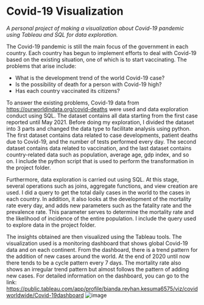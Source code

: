 # Covid-19 Visualization
*A personal project of making a visualization about Covid-19 pandemic using Tableau and SQL for data exploration.* 

The Covid-19 pandemic is still the main focus of the government in each country. Each country has begun to implement efforts to deal with Covid-19 based on the existing situation, one of which is to start vaccinating. The problems that arise include:
- What is the development trend of the world Covid-19 case?
- Is the possibility of death for a person with Covid-19 high?
- Has each country vaccinated its citizens?

To answer the existing problems, Covid-19 data from https://ourworldindata.org/covid-deaths  were used and data exploration conduct using SQL. The dataset contains all data starting from the first case reported until May 2021. Before doing my exploration, I divided the dataset into 3 parts and changed the data type to facilitate analysis using python. The first dataset contains data related to case developments, patient deaths due to Covid-19, and the number of tests performed every day. The second dataset contains data related to vaccination, and the last dataset contains country-related data such as population, average age, gdp index, and so on. I include the python script that is used to perform the transformation in the project folder.

Furthermore, data exploration is carried out using SQL. At this stage, several operations such as joins, aggregate functions, and view creation are used. I did a query to get the total daily cases in the world to the cases in each country. In addition, it also looks at the development of the mortality rate every day, and adds new parameters such as the fatality rate and the prevalence rate. This parameter serves to determine the mortality rate and the likelihood of incidence of the entire population. I include the query used to explore data in the project folder.

The insights obtained are then visualized using the Tableau tools. The visualization used is a monitoring dashboard that shows global Covid-19 data and on each continent. From the dashboard, there is a trend pattern for the addition of new cases around the world. At the end of 2020 until now there tends to be a cycle pattern every 7 days. The mortality rate also shows an irregular trend pattern but almost follows the pattern of adding new cases. For detailed information on the dashboard, you can go to the link: https://public.tableau.com/app/profile/bianda.reyhan.kesuma6575/viz/covidworldwide/Covid-19dashboard
![image](https://user-images.githubusercontent.com/61008049/120160150-21fe7b80-c220-11eb-91c1-8bd9fbb86e42.png)
